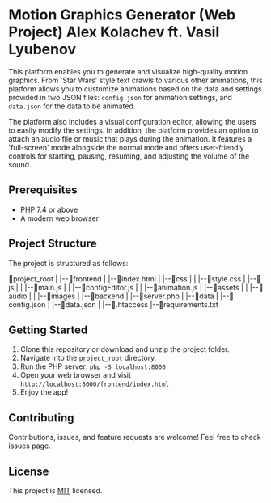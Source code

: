 # Motion Graphics Generator (Web Project) Alex Kolachev ft. Vasil Lyubenov

This platform enables you to generate and visualize high-quality motion graphics. From 'Star Wars' style text crawls to various other animations, this platform allows you to customize animations based on the data and settings provided in two JSON files: `config.json` for animation settings, and `data.json` for the data to be animated.

The platform also includes a visual configuration editor, allowing the users to easily modify the settings. In addition, the platform provides an option to attach an audio file or music that plays during the animation. It features a 'full-screen' mode alongside the normal mode and offers user-friendly controls for starting, pausing, resuming, and adjusting the volume of the sound.

## Prerequisites
- PHP 7.4 or above
- A modern web browser

## Project Structure
The project is structured as follows:

📁project_root
|
|--📁frontend
| |--📄index.html
| |--📁css
| | |--📄style.css
| |--📁js
| | |--📄main.js
| | |--📄configEditor.js
| | |--📄animation.js
| |--📁assets
| | |--📁audio
| | |--📁images
|
|--📁backend
| |--📄server.php
|
|--📁data
| |--📄config.json
| |--📄data.json
|
|--📄.htaccess
|--📄requirements.txt

## Getting Started
1. Clone this repository or download and unzip the project folder.
2. Navigate into the `project_root` directory.
3. Run the PHP server: `php -S localhost:8000`
4. Open your web browser and visit `http://localhost:8000/frontend/index.html`
5. Enjoy the app!

## Contributing
Contributions, issues, and feature requests are welcome! Feel free to check issues page.

## License
This project is [MIT](LICENSE) licensed.

